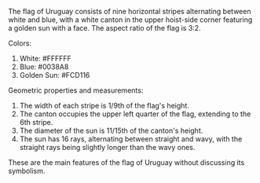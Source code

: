 The flag of Uruguay consists of nine horizontal stripes alternating between white and blue, with a white canton in the upper hoist-side corner featuring a golden sun with a face. The aspect ratio of the flag is 3:2.

Colors:
1. White: #FFFFFF
2. Blue: #0038A8
3. Golden Sun: #FCD116

Geometric properties and measurements:
1. The width of each stripe is 1/9th of the flag's height.
2. The canton occupies the upper left quarter of the flag, extending to the 6th stripe.
3. The diameter of the sun is 11/15th of the canton's height.
4. The sun has 16 rays, alternating between straight and wavy, with the straight rays being slightly longer than the wavy ones.

These are the main features of the flag of Uruguay without discussing its symbolism.